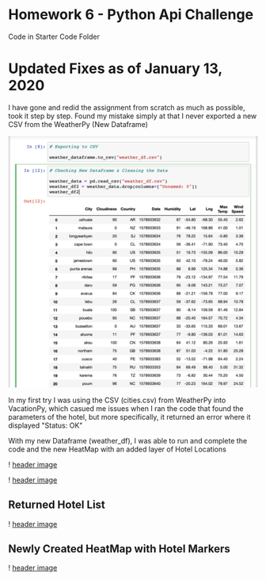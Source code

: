 # Homework 6 - Python Api Challenge

Code in Starter Code Folder

# Updated Fixes as of January 13, 2020
I have gone and redid the assignment from scratch as much as possible, took it step by step. Found my mistake simply at that I never exported a new CSV from the WeatherPy (New Dataframe)

![header image](https://raw.githubusercontent.com/MAPatxot/python-api-challenge/master/python_api_challenge_screenshots/Screen%20Shot%202020-01-13%20at%2011.44.54%20AM.png)

In my first try I was using the CSV (cities.csv) from WeatherPy into VacationPy, which casued me issues when I ran the code that found the parameters of the hotel, but more specifically, it returned an error where it displayed "Status: OK"

With my new Dataframe (weather_df), I was able to run and complete the code and the new HeatMap with an added layer of Hotel Locations

! [header image](https://raw.githubusercontent.com/MAPatxot/python-api-challenge/master/python_api_challenge_screenshots/Screen%20Shot%202020-01-13%20at%2011.49.20%20AM.png)

! [header image](https://raw.githubusercontent.com/MAPatxot/python-api-challenge/master/python_api_challenge_screenshots/Screen%20Shot%202020-01-13%20at%2011.53.48%20AM.png)

## Returned Hotel List
! [header image](https://raw.githubusercontent.com/MAPatxot/python-api-challenge/master/python_api_challenge_screenshots/Screen%20Shot%202020-01-13%20at%2012.07.47%20PM.png)

## Newly Created HeatMap with Hotel Markers
! [header image](https://raw.githubusercontent.com/MAPatxot/python-api-challenge/master/python_api_challenge_screenshots/Screen%20Shot%202020-01-13%20at%2012.15.04%20PM.png)
